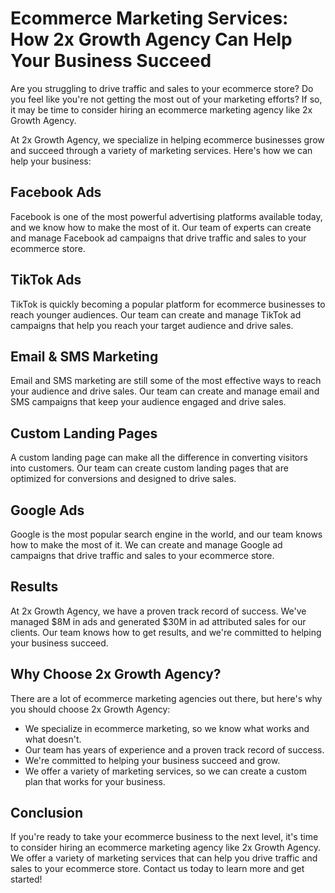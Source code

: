 # Ecommerce Marketing Services: How 2x Growth Agency Can Help Your Business Succeed

Are you struggling to drive traffic and sales to your ecommerce store? Do you feel like you're not getting the most out of your marketing efforts? If so, it may be time to consider hiring an ecommerce marketing agency like 2x Growth Agency. 

At 2x Growth Agency, we specialize in helping ecommerce businesses grow and succeed through a variety of marketing services. Here's how we can help your business:

## Facebook Ads

Facebook is one of the most powerful advertising platforms available today, and we know how to make the most of it. Our team of experts can create and manage Facebook ad campaigns that drive traffic and sales to your ecommerce store.

## TikTok Ads

TikTok is quickly becoming a popular platform for ecommerce businesses to reach younger audiences. Our team can create and manage TikTok ad campaigns that help you reach your target audience and drive sales.

## Email & SMS Marketing

Email and SMS marketing are still some of the most effective ways to reach your audience and drive sales. Our team can create and manage email and SMS campaigns that keep your audience engaged and drive sales.

## Custom Landing Pages

A custom landing page can make all the difference in converting visitors into customers. Our team can create custom landing pages that are optimized for conversions and designed to drive sales.

## Google Ads

Google is the most popular search engine in the world, and our team knows how to make the most of it. We can create and manage Google ad campaigns that drive traffic and sales to your ecommerce store.

## Results

At 2x Growth Agency, we have a proven track record of success. We've managed $8M in ads and generated $30M in ad attributed sales for our clients. Our team knows how to get results, and we're committed to helping your business succeed.

## Why Choose 2x Growth Agency?

There are a lot of ecommerce marketing agencies out there, but here's why you should choose 2x Growth Agency:

- We specialize in ecommerce marketing, so we know what works and what doesn't.
- Our team has years of experience and a proven track record of success.
- We're committed to helping your business succeed and grow.
- We offer a variety of marketing services, so we can create a custom plan that works for your business.

## Conclusion

If you're ready to take your ecommerce business to the next level, it's time to consider hiring an ecommerce marketing agency like 2x Growth Agency. We offer a variety of marketing services that can help you drive traffic and sales to your ecommerce store. Contact us today to learn more and get started!
